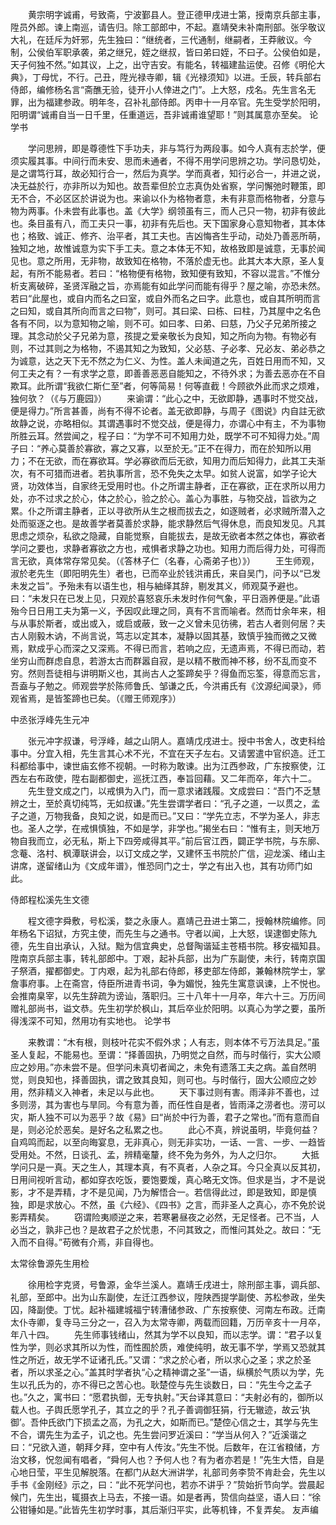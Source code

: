 <!-- { "loadSidebar": true } -->
　　黄宗明字诚甫，号致斋，宁波鄞县人。登正德甲戌进士第，授南京兵部主事，陞员外郎。谏上南巡，请告归。除工部郎中，不起。嘉靖癸未补南刑部。张孚敬议大礼，在廷斥为奸邪，先生独曰：“继统者，三代通制，继嗣者，王莽敝议。今制，公侯伯军职承袭，弟之继兄，姪之继叔，皆曰弟曰姪，不曰子。公侯伯如是，天子何独不然。”如其议，上之，出守吉安。有能名，转福建盐运使。召修《明伦大典》，丁母忧，不行。己丑，陞光禄寺卿，辑《光禄须知》以进。壬辰，转兵部右侍郎，编修杨名言“斋醮无验，徒开小人倖进之门”。上大怒，戍名。先生言名无罪，出为福建参政。明年冬，召补礼部侍郎。丙申十一月卒官。先生受学於阳明，阳明谓“诚甫自当一日千里，任重道远，吾非诚甫谁望耶！”则其属意亦至矣。
论学书

　　学问思辨，即是尊德性下手功夫，非与笃行为两段事。如今人真有志於学，便须实履其事。中间行而未安、思而未通者，不得不用学问思辨之功。学问恳切处，是之谓笃行耳，故必知行合一，然后为真学。学而真者，知行必合一，并进之说，决无益於行，亦非所以为知也。故吾辈但於立志真伪处省察，学问懈弛时鞭策，即无不合，不必区区於讲说为也。来谕以仆为格物者意，未有非意而格物者，分意与物为两事。仆未尝有此事也。盖《大学》纲领虽有三，而人己只一物，初非有彼此也。条目虽有八，而工夫只一事，初非有先后也。天下国家身心意知物者，其本体也；格致、诚正、修齐、治平者，其工夫也。吉凶悔吝生乎动，动处乃善恶所萌，独知之地，故惟诚意为实下手工夫。意之本体无不知，故格致即是诚意，无事於闻见也。意之所用，无非物，故致知在格物，不落於虚无也。此其大本大原，圣人复起，有所不能易者。若曰：“格物便有格物，致知便有致知，不容以混言。”不惟分析支离破碎，圣贤浑融之旨，亦焉能有如此学问而能有得乎？屋之喻，亦恐未然。若曰“此屋也，或自内而名之曰室，或自外而名之曰字。此意也，或自其所明而言之曰知，或自其所向而言之曰物”，则可。其曰梁、曰栋、曰柱，乃其屋中之名色各有不同，以为意知物之喻，则不可。如曰孝、曰弟、曰慈，乃父子兄弟所接之理。其念动於父子兄弟为意，孩提之爱亲敬长为良知，知之所向为物。有物必有则，不过其则之为格物，不遏其知之为致知，父必慈、子必孝、兄必友、弟必恭之为诚意，达之天下无不然之为仁义、为性。盖人未闻道之先，百姓日用而不知，又何工夫之有？一有求学之意，即善善恶恶自能知之，不待外求；为善去恶亦在不自欺耳。此所谓“我欲仁斯仁至”者，何等简易！何等直截！今顾欲外此而求之烦难，独何欤？（《与万鹿园》）
　　来谕谓：“此心之中，无欲即静，遇事时不觉交战，便是得力。”所言甚善，尚有不得不论者。盖无欲即静，与周子《图说》内自註无欲故静之说，亦略相似。其谓遇事时不觉交战，便是得力，亦谓心中有主，不为事物所胜云耳。然尝闻之，程子曰：“为学不可不知用力处，既学不可不知得力处。”周子曰：“养心莫善於寡欲，寡之又寡，以至於无。”正不在得力，而在於知所以用力；不在无欲，而在寡欲耳。学必寡欲而后无欲，知用力而后知得力，此其工夫渐次，有不可猎而进者。若执事所言，恐不免失之太早。如贫人说富，如学子论大贤，功效体当，自家终无受用时也。仆之所谓主静者，正在寡欲，正在求所以用力处，亦不过求之於心，体之於心，验之於心。盖心为事胜，与物交战，旨欲为之累。仆之所谓主静者，正以寻欲所从生之根而拔去之，如逐贼者，必求贼所潜入之处而驱逐之也。是故善学者莫善於求静，能求静然后气得休息，而良知发见。凡其思虑之烦杂，私欲之隐藏，自能觉察，自能拔去，是故无欲者本然之体也，寡欲者学问之要也，求静者寡欲之方也，戒惧者求静之功也。知用力而后得力处，可得而言无欲，真体常存常见矣。（《答林子仁（名春，心斋弟子也）》）
　　王生师观，淑於老先生（即阳明先生）者也，已而卒业於钱洪甫氏，来自吴门，问予以“已发未发之旨”。予殆未有以语生也，相与紬绎其辞，剔发其义，师观莫予避也。曰：“未发只在已发上见，只观於喜怒哀乐未发时作何气象，平日涵养便是。”此语殆今日日用工夫为第一义，予因叹此理之同，真有不言而喻者。然而廿余年来，相与从事於斯者，或出或入，或启或蔽，致一之义曾未见彷彿，若古人者则何居？夫古人刚毅木讷，不尚言说，笃志以定其本，凝静以固其基，致慎乎独而微之又微焉，默成乎心而深之又深焉。不得已而言，若响之应，无遗声焉，不得已而动，若坐穷山而群虑自息，若游太古而群嚣自寂，是以精不散而神不移，纷不乱而变不穷。然则吾徒相与讲明斯义也，其尚古人之筌蹄矣乎？得鱼而忘筌，得意而忘言，吾盍与子勉之。师观尝学於陈师鲁氏、邹谦之氏，今洪甫氏有《汶源纪闻录》，师观省焉，是皆筌蹄也已矣。（《赠王师观序》）

中丞张浮峰先生元冲

　　张元冲字叔谦，号浮峰，越之山阴人。嘉靖戊戌进士。授中书舍人，改吏科给事中。分宜入相，先生言其心术不光，不宜在天子左右。又请罢遣中官织造。迁工科都给事中，谏世庙玄修不视朝。一时称为敢谏。出为江西参政，广东按察使，江西左右布政使，陞右副都御史，巡抚江西，奉旨回藉。又二年而卒，年六十二。
　　先生登文成之门，以戒惧为入门，而一意求诸践履。文成尝曰：“吾门不乏慧辨之士，至於真切纯笃，无如叔谦。”先生尝谓学者曰：“孔子之道，一以贯之，孟子之道，万物我备，良知之说，如是而已。”又曰：“学先立志，不学为圣人，非志也。圣人之学，在戒惧慎独，不如是学，非学也。”揭坐右曰：“惟有主，则天地万物自我而立，必无私，斯上下四旁咸得其平。”前后官江西，闢正学书院，与东廓、念菴、洛村、枫潭联讲会，以订文成之学，又建怀玉书院於广信，迎龙溪、绪山主讲席，遂留绪山为《文成年谱》，惟恐同门之士，学之有出入也，其有功师门如此。

侍郎程松溪先生文德

　　程文德字舜敷，号松溪，婺之永康人。嘉靖己丑进士第二，授翰林院编修。同年杨名下诏狱，方究主使，而先生与之通书。守者以闻，上大怒，误逮御史陈九德，先生自出承认，入狱。黜为信宜典史，总督陶谐延主苍梧书院。移安福知县。陞南京兵部主事，转礼部郎中。丁艰，起补兵部，出为广东副使，未行，转南京国子祭酒，擢都御史。丁内艰，起为礼部右侍郎，移吏部左侍郎，兼翰林院学士，掌詹事府事。上在斋宫，侍臣所进青书词，争为媚悦，独先生寓意讽谏，上不悦也。会推南臬宰，以先生辞疏为谤讪，落职归。三十八年十一月卒，年六十三。万历间赠礼部尚书，谥文恭。先生初学於枫山，其后卒业於阳明。以真心为学之要，虽所得浅深不可知，然用功有实地也。
论学书

　　来教谓：“木有根，则枝叶花实不假外求；人有志，则本体不亏万法具足。”虽圣人复起，不能易也。至谓：“择善固执，乃明觉之自然，而与时偕行，实大公顺应之妙用。”亦未尝不是。但学问未真切者闻之，未免有遗落工夫之病。盖自然明觉，则良知也，择善固执，谓之致其良知，则可也。与时偕行，固大公顺应之妙用，然非精义入神者，未足以与此也。
　　天下事过则有害。雨泽非不善也，过多则涝，其为害也与旱同。今有意为善，而任性自是者，皆雨泽之涝者也。涝可以灾，斯人独不可以为恶乎？故《易》曰“尚於中行为善，君子之常也。”而有意而自是，则必沦於恶矣。是好名之私累之也。
　　此心不真，辨说虽明，毕竟何益？自鸡鸣而起，以至向晦宴息，无非真心，则无非实功，一话、一言、一步、一趋皆受用处。不然，日谈孔、孟，辨精毫釐，终不免为务外，为人之归尔。
　　大抵学问只是一真。天之生人，其理本真，有不真者，人杂之耳。今只全真以反其初，日用间视听言动，都如穿衣吃饭，要饱要煖，真心略无文饰。但求是当，才不是说影，才不是弄精，才不是见闻，乃为解悟合一。若信得此过，即是致知，即是慎独，即是求放心。不然，虽《六经》、《四书》之言，而非圣人之真心，亦不免於说影弄精矣。
　　窃谓险夷顺逆之来，若寒暑昼夜之必然，无足怪者。己不当，人必当之，孰非己也？是故君子之於忧患，不问其致之，而惟问其处之。故曰：“无入而不自得。”苟微有介焉，非自得也。

太常徐鲁源先生用检

　　徐用检字克贤，号鲁源，金华兰溪人。嘉靖壬戌进士，除刑部主事，调兵部、礼部，至郎中。出为山东副使，左迁江西参议，陞陕西提学副使、苏松参政，坐失囚，降副使。丁忧。起补福建城福宁转漕储参政、广东按察使、河南左布政。迁南太仆寺卿，复寺马三分之一，召入为太常寺卿，两载而回籍，万历辛亥十一月卒，年八十四。
　　先生师事钱绪山，然其为学不以良知，而以志学。谓：“君子以复性为学，则必求其所以为性，而性囿於质，难使纯明，故无事不学，学焉又恐就其性之所近，故无学不证诸孔氏。”又谓：“求之於心者，所以求心之圣；求之於圣者，所以求圣之心。”盖其时学者执“心之精神谓之圣”一语，纵横於气质以为学，先生以孔氏为的，亦不得已之苦心也。耿楚倥与先生谈数日，曰：“先生今之孟子也。”久之，寓书曰：“愿君执御，无专执射。”天台译其意曰：“夫射必有的，御所以载人也。子舆氏愿学孔子，其立之的乎？孔子善调御狂狷，行无辙迹，故云‘执御’。吾仲氏欲门下损孟之高，为孔之大，如斯而已。”楚倥心信之士，其学与先生不合，谓先生为孟子，讥之也。先生尝问罗近溪曰：“学当从何入？”近溪谐之曰：“兄欲入道，朝拜夕拜，空中有人传汝。”先生不悦。后数年，在江省粮储，方治文移，怳忽闻有唱者，“舜何人也？予何人也？有为者亦若是！”先生大悟，自是心地日莹，平生见解脱落。在都门从赵大洲讲学，礼部司务李贽不肯赴会，先生以手书《金刚经》示之，曰：“此不死学问也，若亦不讲乎？”贽始折节向学。尝晨起候门，先生出，辄摄衣上马去，不接一语。如是者再，贽信向益坚，语人曰：“徐公钳锤如是。”此皆先生初学时事，其后渐归平实，此等机锋，不复弄矣。
友声编

